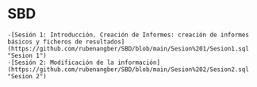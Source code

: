 # SBD

    -[Sesión 1: Introducción. Creación de Informes: creación de informes básicos y ficheros de resultados](https://github.com/rubenangber/SBD/blob/main/Sesion%201/Sesion1.sql "Sesion 1")
    -[Sesión 2: Modificación de la información](https://github.com/rubenangber/SBD/blob/main/Sesion%202/Sesion2.sql "Sesion 2")